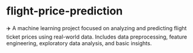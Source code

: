 # flight-price-prediction
✈️ A machine learning project focused on analyzing and predicting flight ticket prices using real-world data. Includes data preprocessing, feature engineering, exploratory data analysis, and basic insights.

